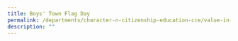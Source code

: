 ```yaml
---
title: Boys' Town Flag Day
permalink: /departments/character-n-citizenship-education-cce/value-in-action-via/boys-town-flag-day/
description: ""
---
```

